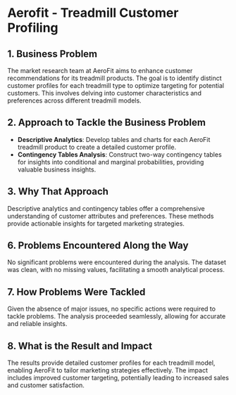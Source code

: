 # Aerofit - Treadmill Customer Profiling

## 1. Business Problem

The market research team at AeroFit aims to enhance customer recommendations for its treadmill products. The goal is to identify distinct customer profiles for each treadmill type to optimize targeting for potential customers. This involves delving into customer characteristics and preferences across different treadmill models.

## 2. Approach to Tackle the Business Problem

- **Descriptive Analytics**: Develop tables and charts for each AeroFit treadmill product to create a detailed customer profile.
- **Contingency Tables Analysis**: Construct two-way contingency tables for insights into conditional and marginal probabilities, providing valuable business insights.

## 3. Why That Approach

Descriptive analytics and contingency tables offer a comprehensive understanding of customer attributes and preferences. These methods provide actionable insights for targeted marketing strategies.

## 6. Problems Encountered Along the Way

No significant problems were encountered during the analysis. The dataset was clean, with no missing values, facilitating a smooth analytical process.

## 7. How Problems Were Tackled

Given the absence of major issues, no specific actions were required to tackle problems. The analysis proceeded seamlessly, allowing for accurate and reliable insights.

## 8. What is the Result and Impact

The results provide detailed customer profiles for each treadmill model, enabling AeroFit to tailor marketing strategies effectively. The impact includes improved customer targeting, potentially leading to increased sales and customer satisfaction.

